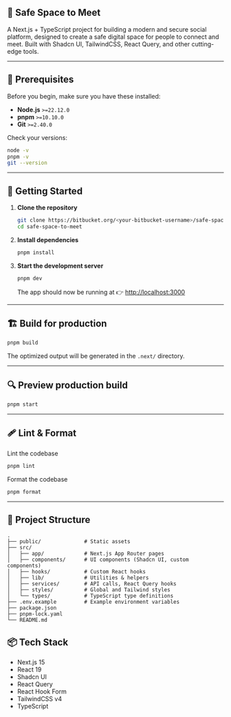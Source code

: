 ## 🤝 Safe Space to Meet

A Next.js + TypeScript project for building a modern and secure social platform, designed to create a safe digital space for people to connect and meet. Built with Shadcn UI, TailwindCSS, React Query, and other cutting-edge tools.

---

## 🔧 Prerequisites

Before you begin, make sure you have these installed:

- **Node.js** `>=22.12.0`
- **pnpm** `>=10.10.0`
- **Git** `>=2.40.0`

Check your versions:

```bash
node -v
pnpm -v
git --version
```

---

## 🚀 Getting Started

1. **Clone the repository**

   ```bash
   git clone https://bitbucket.org/<your-bitbucket-username>/safe-space-to-meet.git
   cd safe-space-to-meet
   ```

2. **Install dependencies**

   ```bash
   pnpm install
   ```

3. **Start the development server**

   ```bash
   pnpm dev
   ```

   The app should now be running at 👉 [http://localhost:3000](http://localhost:3000)

---

## 🏗 Build for production

```bash
pnpm build
```

The optimized output will be generated in the `.next/` directory.

---

## 🔍 Preview production build

```bash
pnpm start
```

---

## 🩹 Lint & Format

Lint the codebase

```bash
pnpm lint
```

Format the codebase

```bash
pnpm format
```

---

## 📂 Project Structure

```
.
├── public/              # Static assets
├── src/
│   ├── app/             # Next.js App Router pages
│   ├── components/      # UI components (Shadcn UI, custom components)
│   ├── hooks/           # Custom React hooks
│   ├── lib/             # Utilities & helpers
│   ├── services/        # API calls, React Query hooks
│   ├── styles/          # Global and Tailwind styles
│   └── types/           # TypeScript type definitions
├── .env.example         # Example environment variables
├── package.json
├── pnpm-lock.yaml
└── README.md
```

## 📦 Tech Stack

- Next.js 15
- React 19
- Shadcn UI
- React Query
- React Hook Form
- TailwindCSS v4
- TypeScript
